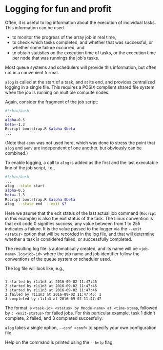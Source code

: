 # Logging for fun and profit
Often, it is useful to log information about the execution of individual
tasks.  This information can be used

* to monitor the progress of the array job in real time,
* to check which tasks completed, and whether that was successful, or
    whether some failure occurred, and
* to obtain statistics on the execution time of tasks, or the execution
    time per node that was runnings the job's tasks.

Most queue systems and schedulers will provide this information, but often
not in a convenient format.

`alog` is called at the start of a task, and at its end, and provides
centralized logging in a single file.  This requires a POSIX complient
shared file system when the job is running on multiple compute nodes.

Again, consider the fragment of the job script:
```bash
#!/bin/bash
...
alpha=0.5
beta=-1.3
Rscript bootstrap.R $alpha $beta
...
```
(Note that `aenv` was not used here, which was done to stress the point
that `alog` and `aenv` are independent of one another, but obviously can
be combined.)

To enable logging, a call to `alog` is added as the first and the last
executable line of the job script, i.e.,
```bash
#!/bin/bash
...
alog --state start
alpha=0.5
beta=-1.3
Rscript bootstrap.R $alpha $beta
alog  --state end  --exit $?
```
Here we asume that the exit status of the last actual job command
(`Rscript` in this example) is also the exit status of the task.  The
Linux convention is that exit code 0 signifies success, any value between
from 1 to 255 indicates a failure.  It is the value passed to the logger
via the `--exit <status>` option that will be recorded in the log file,
and that will determine whether a task is considered failed, or
successfully completed.

The resulting log file is automatically created, and its name will be
`<job-name>.log<job-id>` where the job name and job identifier follow
the conventions of the queue system or scheduler used.

The log file will look like, e.g.,
```

1 started by r1i1n3 at 2016-09-02 11:47:45
2 started by r1i1n3 at 2016-09-02 11:47:45
3 started by r1i1n3 at 2016-09-02 11:47:46
2 failed by r1i1n3 at 2016-09-02 11:47:46: 1
3 completed by r1i1n3 at 2016-09-02 11:47:47
```
The format is `<task-id> <status> by Mnode-name> at <time-stamp`, followed
by `: <exit-status>` for failed jobs.  For this particular example, task
1 didn't complete, 2 failed, and 3 completed succesfully.

`alog` takes a single option, `--conf <conf>` to specify your own
configuration file.

Help on the command is printed using the `--help` flag.
